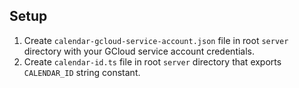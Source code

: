 ## Setup
1. Create `calendar-gcloud-service-account.json` file in root `server` directory with your GCloud service account credentials.
2. Create `calendar-id.ts` file in root `server` directory that exports `CALENDAR_ID` string constant.